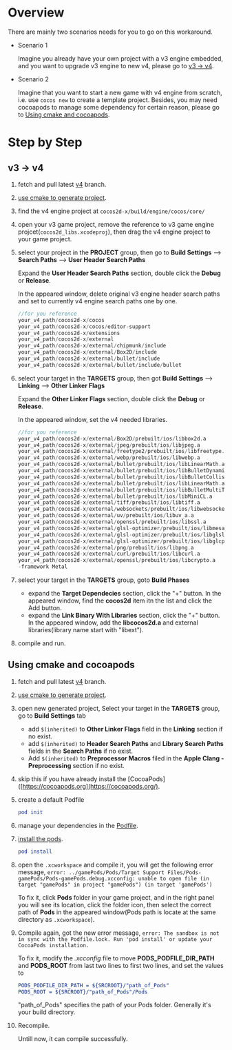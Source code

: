 # Overview

There are mainly two scenarios needs for you to go on this workaround.

- Scenario 1

  Imagine you already have your own project with a v3 engine embedded, and you want to upgrade v3 engine to new v4, please go to [v3 -> v4](#v3---v4).

- Scenario 2

  Imagine that you want to start a new game with v4 engine from scratch, i.e. use `cocos new` to create a template project. Besides, you may need cocoapods to manage some dependency for certain reason, please go to [Using cmake and cocoapods](#using-cmake-and-cocoapods).

# Step by Step

## v3 -> v4

1. fetch and pull latest [v4](https://github.com/cocos2d/cocos2d-x/tree/v4) branch.

2. [use cmake to generate project](https://github.com/cocos2d/cocos2d-x/blob/v4/cmake/README.md#generate-macos-project).

3. find the v4 engine project at `cocos2d-x/build/engine/cocos/core/`

4. open your v3 game project, remove the reference to v3 game engine projcet(`cocos2d_libs.xcodeproj`), then drag the v4 engine project to your game project.

5. select your project in the **PROJECT** group, then go to **Build Settings** —> **Search Paths** —> **User Header Search Paths**

   Expand the **User Header Search Paths** section, double click the **Debug** or **Release**. 

   In the appeared window, delete original v3 engine header search paths and set to currently v4 engine search paths one by one.

   ```c
   //for you reference
   your_v4_path/cocos2d-x/cocos
   your_v4_path/cocos2d-x/cocos/editor-support
   your_v4_path/cocos2d-x/extensions
   your_v4_path/cocos2d-x/external
   your_v4_path/cocos2d-x/external/chipmunk/include
   your_v4_path/cocos2d-x/external/Box2D/include
   your_v4_path/cocos2d-x/external/bullet/include
   your_v4_path/cocos2d-x/external/bullet/include/bullet
   ```

6. select your target in the **TARGETS** group, then got **Build Settings** —> **Linking** —> **Other Linker Flags**

   Expand the **Other Linker Flags** section, double click the **Debug** or **Release**. 

   In the appeared window, set the v4 needed libraries.

   ```c
   //for you reference
   your_v4_path/cocos2d-x/external/Box2D/prebuilt/ios/libbox2d.a
   your_v4_path/cocos2d-x/external/jpeg/prebuilt/ios/libjpeg.a
   your_v4_path/cocos2d-x/external/freetype2/prebuilt/ios/libfreetype.a
   your_v4_path/cocos2d-x/external/webp/prebuilt/ios/libwebp.a
   your_v4_path/cocos2d-x/external/bullet/prebuilt/ios/libLinearMath.a
   your_v4_path/cocos2d-x/external/bullet/prebuilt/ios/libBulletDynamics.a
   your_v4_path/cocos2d-x/external/bullet/prebuilt/ios/libBulletCollision.a
   your_v4_path/cocos2d-x/external/bullet/prebuilt/ios/libLinearMath.a
   your_v4_path/cocos2d-x/external/bullet/prebuilt/ios/libBulletMultiThreaded.a
   your_v4_path/cocos2d-x/external/bullet/prebuilt/ios/libMiniCL.a
   your_v4_path/cocos2d-x/external/tiff/prebuilt/ios/libtiff.a
   your_v4_path/cocos2d-x/external/websockets/prebuilt/ios/libwebsockets.a
   your_v4_path/cocos2d-x/external/uv/prebuilt/ios/libuv_a.a
   your_v4_path/cocos2d-x/external/openssl/prebuilt/ios/libssl.a
   your_v4_path/cocos2d-x/external/glsl-optimizer/prebuilt/ios/libmesa.a
   your_v4_path/cocos2d-x/external/glsl-optimizer/prebuilt/ios/libglsl_optimizer.a
   your_v4_path/cocos2d-x/external/glsl-optimizer/prebuilt/ios/libglcpp-library.a
   your_v4_path/cocos2d-x/external/png/prebuilt/ios/libpng.a
   your_v4_path/cocos2d-x/external/curl/prebuilt/ios/libcurl.a
   your_v4_path/cocos2d-x/external/openssl/prebuilt/ios/libcrypto.a
   -framework Metal
   ```

7. select your target in the **TARGETS** group, goto **Build Phases**

   - expand the **Target Dependecies** section, click the "+" button. In the appeared window, find the **cocos2d** item itn the list and click the Add button.
   - expand the **Link Binary With Libraries** section, click the "+" button. In the appeared window, add the **libcocos2d.a** and external libraries(library name start with "libext").

8. compile and run.

##  Using cmake and cocoapods

1. fetch and pull latest [v4](https://github.com/cocos2d/cocos2d-x/tree/v4) branch.

2. [use cmake to generate project](https://github.com/cocos2d/cocos2d-x/blob/v4/cmake/README.md#generate-macos-project).

3. open new generated project, Select your target in the **TARGETS** group, go to **Build Settings** tab

   - add `$(inherited)` to **Other Linker Flags** field in the **Linking** section if no exist. 
   - add `$(inherited)` to **Header Search Paths** and **Library Search Paths** fields in the **Search Paths** if no exist.
   - Add `$(inherited)` to **Preprocessor Macros** filed in the **Apple Clang - Preprocessing** section if no exist.

4. skip this if you have already install the [CocoaPods]([https://cocoapods.org](https://cocoapods.org/).

5. create a default Podfile

   ```cmake
   pod init
   ```

6.  manage your dependencies in the [Podfile](https://guides.cocoapods.org/using/the-podfile.html).

7. [install the pods](https://guides.cocoapods.org/using/pod-install-vs-update.html).

   ```cmake
   pod install
   ```

8. open the `.xcworkspace` and compile it, you will get the following error message, `error: ../gamePods/Pods/Target Support Files/Pods-gamePods/Pods-gamePods.debug.xcconfig: unable to open file (in target "gamePods" in project "gamePods") (in target 'gamePods')`

   To fix it, click **Pods** folder in your game project, and in the right panel you will see its location, click the folder icon, then select the correct path of **Pods** in the appeared window(Pods path is locate at the same directory as `.xcworkspace`).

9. Compile again, got the new error message, `error: The sandbox is not in sync with the Podfile.lock. Run 'pod install' or update your CocoaPods installation.`

   To fix it, modify the *.xcconfig* file to move **PODS_PODFILE_DIR_PATH** and **PODS_ROOT** from last two lines to first two lines, and set the values to 

   ```cmake
   PODS_PODFILE_DIR_PATH = ${SRCROOT}/"path_of_Pods"
   PODS_ROOT = ${SRCROOT}/"path_of_Pods"/Pods
   ```

   "path_of_Pods" specifies the path of your Pods folder. Generally it's your build directory.

10. Recompile. 

    Untill now, it can compile successfully.





